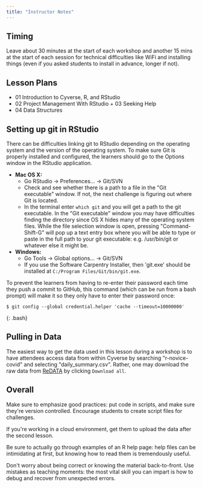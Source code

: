 ```yaml
---
title: "Instructor Notes"
---
```


## Timing

Leave about 30 minutes at the start of each workshop and another 15 mins
at the start of each session for technical difficulties like WiFi and
installing things (even if you asked students to install in advance, longer if
not).

## Lesson Plans

* 01 Introduction to Cyverse, R, and RStudio
* 02 Project Management With RStudio + 03 Seeking Help
* 04 Data Structures

## Setting up git in RStudio

There can be difficulties linking git to RStudio depending on the
operating system and the version of the operating system. To make sure
Git is properly installed and configured, the learners should go to
the Options window in the RStudio application.

* **Mac OS X:**
  * Go RStudio -> Preferences... -> Git/SVN
  * Check and see whether there is a path to a file in the "Git executable" window. If not, the next challenge is figuring out where Git is located.
  * In the terminal enter `which git` and you will get a path to the git executable. In the "Git executable" window you may have difficulties finding the directory since OS X hides many of the operating system files. While the file selection window is open, pressing "Command-Shift-G" will pop up a text entry box where you will be able to type or paste in the full path to your git executable: e.g. /usr/bin/git or whatever else it might be.
* **Windows:**
  * Go Tools -> Global options... -> Git/SVN
  * If you use the Software Carpentry Installer, then 'git.exe' should be installed at `C:/Program Files/Git/bin/git.exe`.

To prevent the learners from having to re-enter their password each time they push a commit to GitHub, this command (which can be run from a bash prompt) will make it so they only have to enter their password once:

~~~
$ git config --global credential.helper 'cache --timeout=10000000'
~~~
{: .bash}

## Pulling in Data

The easiest way to get the data used in this lesson during a workshop is to have
attendees access data from within Cyverse by searching "r-novice-covid" and selecting "daily_summary.csv". Rather, one may download the raw data from [ReDATA](https://arizona.figshare.com/articles/dataset/University_of_Arizona_Test-Trace-Treat_COVID-19_testing_results/14869740) by clicking `Download all`.


## Overall

Make sure to emphasize good practices: put code in scripts, and make
sure they're version controlled. Encourage students to create script
files for challenges.

If you're working in a cloud environment, get them to upload the
data after the second lesson.

Be sure to actually go through examples of an R help page: help files
can be intimidating at first, but knowing how to read them is tremendously
useful.

Don't worry about being correct or knowing the material back-to-front. Use
mistakes as teaching moments: the most vital skill you can impart is how to
debug and recover from unexpected errors.

[covid-data-link]: https://arizona.figshare.com/articles/dataset/University_of_Arizona_Test-Trace-Treat_COVID-19_testing_results/14869740
